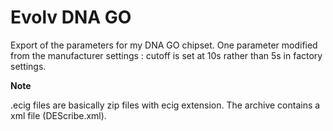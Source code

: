 # Evolv DNA GO
Export of the parameters for my DNA GO chipset. 
One parameter modified from the manufacturer settings : cutoff is set at 10s rather than 5s in factory settings.

__Note__

.ecig files are basically zip files with ecig extension. The archive contains a xml file (DEScribe.xml).
